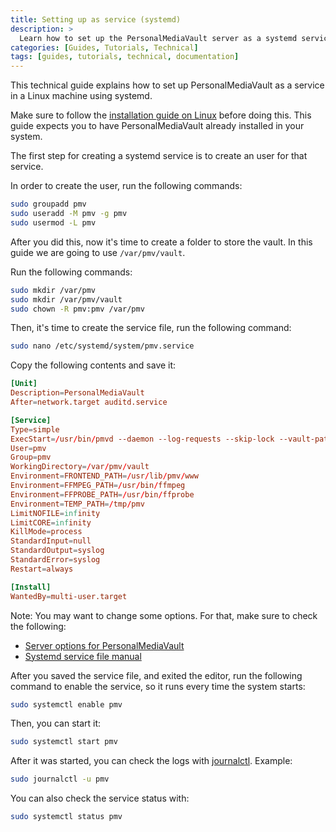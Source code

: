```yaml
---
title: Setting up as service (systemd)
description: >
  Learn how to set up the PersonalMediaVault server as a systemd service.
categories: [Guides, Tutorials, Technical]
tags: [guides, tutorials, technical, documentation]
---
```


This technical guide explains how to set up PersonalMediaVault as a service in a Linux machine using systemd.

Make sure to follow the [installation guide on Linux](/docs/getting-started/install-linux-deb/) before doing this. This guide expects you to have PersonalMediaVault already installed in your system.

The first step for creating a systemd service is to create an user for that service.

In order to create the user, run the following commands:

```sh
sudo groupadd pmv
sudo useradd -M pmv -g pmv
sudo usermod -L pmv
```

After you did this, now it's time to create a folder to store the vault. In this guide we are going to use `/var/pmv/vault`.

Run the following commands:

```sh
sudo mkdir /var/pmv
sudo mkdir /var/pmv/vault
sudo chown -R pmv:pmv /var/pmv
```

Then, it's time to create the service file, run the following command:

```sh
sudo nano /etc/systemd/system/pmv.service
```

Copy the following contents and save it:

```conf
[Unit]
Description=PersonalMediaVault
After=network.target auditd.service

[Service]
Type=simple
ExecStart=/usr/bin/pmvd --daemon --log-requests --skip-lock --vault-path /var/pmv/vault
User=pmv
Group=pmv
WorkingDirectory=/var/pmv/vault
Environment=FRONTEND_PATH=/usr/lib/pmv/www
Environment=FFMPEG_PATH=/usr/bin/ffmpeg
Environment=FFPROBE_PATH=/usr/bin/ffprobe
Environment=TEMP_PATH=/tmp/pmv
LimitNOFILE=infinity
LimitCORE=infinity
KillMode=process
StandardInput=null
StandardOutput=syslog
StandardError=syslog
Restart=always

[Install]
WantedBy=multi-user.target
```

Note: You may want to change some options. For that, make sure to check the following:

 - [Server options for PersonalMediaVault](/docs/technical-documentation/server-options/)
 - [Systemd service file manual](https://www.freedesktop.org/software/systemd/man/latest/systemd.service.html)

After you saved the service file, and exited the editor, run the following command to enable the service, so it runs every time the system starts:

```sh
sudo systemctl enable pmv
```

Then, you can start it:

```sh
sudo systemctl start pmv
```

After it was started, you can check the logs with [journalctl](https://man7.org/linux/man-pages/man1/journalctl.1.html). Example:

```sh
sudo journalctl -u pmv
```

You can also check the service status with:

```sh
sudo systemctl status pmv
```
